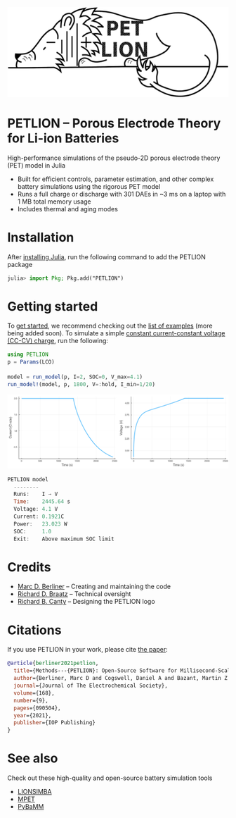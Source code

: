 ![PETLION_logo](docs/logo/PETLION_small.png)


# PETLION – Porous Electrode Theory for Li-ion Batteries

High-performance simulations of the pseudo-2D porous electrode theory (PET) model in Julia
+ Built for efficient controls, parameter estimation, and other complex battery simulations using the rigorous PET model
+ Runs a full charge or discharge with 301 DAEs in ~3 ms on a laptop with 1 MB total memory usage
+ Includes thermal and aging modes

# Installation
After [installing Julia](https://julialang.org/downloads/), run the following command to add the PETLION package
```julia
julia> import Pkg; Pkg.add("PETLION")
```

# Getting started
To [get started](examples/getting_started.ipynb), we recommend checking out the [list of examples](examples) (more being added soon). To simulate a simple [constant current-constant voltage (CC-CV) charge](examples/CC-CV.ipynb), run the following:
```julia
using PETLION
p = Params(LCO)

model = run_model(p, I=2, SOC=0, V_max=4.1)
run_model!(model, p, 1800, V=:hold, I_min=1/20)
```
<img src="https://raw.githubusercontent.com/MarcBerliner/PETLION.jl/master/docs/example_pictures/CCCV_I.png" width="50%"><img src="https://raw.githubusercontent.com/MarcBerliner/PETLION.jl/master/docs/example_pictures/CCCV_V.png" width="50%">
```julia
PETLION model
  --------
  Runs:    I → V
  Time:    2445.64 s
  Voltage: 4.1 V
  Current: 0.1921C
  Power:   23.023 W
  SOC:     1.0
  Exit:    Above maximum SOC limit
```

# Credits
+ [Marc D. Berliner](https://marcberliner.com/) – Creating and maintaining the code
+ [Richard D. Braatz](https://cheme.mit.edu/profile/richard-d-braatz/) – Technical oversight
+ [Richard B. Canty](https://scholar.google.com/citations?user=MqAWccAAAAAJ&hl=en) – Designing the PETLION logo

# Citations
If you use PETLION in your work, please cite [the paper](https://iopscience.iop.org/article/10.1149/1945-7111/ac201c):
```bibtex
@article{berliner2021petlion,
  title={Methods---{PETLION}: Open-Source Software for Millisecond-Scale Porous Electrode Theory-Based Lithium-Ion Battery Simulations},
  author={Berliner, Marc D and Cogswell, Daniel A and Bazant, Martin Z and Braatz, Richard D},
  journal={Journal of The Electrochemical Society},
  volume={168},
  number={9},
  pages={090504},
  year={2021},
  publisher={IOP Publishing}
}
```

# See also
Check out these high-quality and open-source battery simulation tools
+ [LIONSIMBA](https://github.com/lionsimbatoolbox/LIONSIMBA)
+ [MPET](https://bitbucket.org/bazantgroup/mpet/)
+ [PyBaMM](https://github.com/pybamm-team/PyBaMM)

